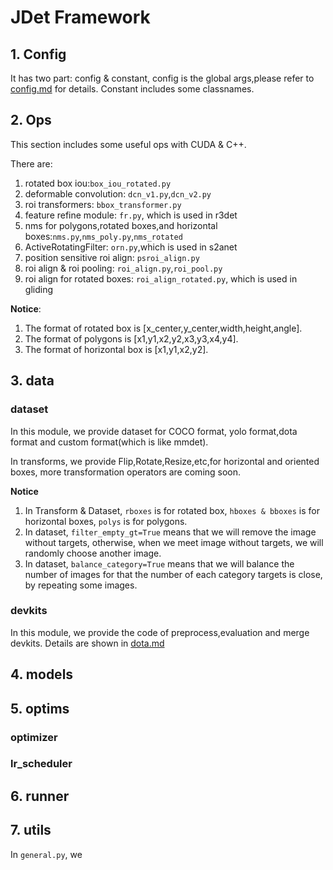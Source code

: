 # JDet Framework
## 1. Config
It has two part: config & constant, config is the global args,please refer to [config.md](config.md) for details. Constant includes some classnames.

## 2. Ops
This section includes some useful ops with CUDA & C++.

There are:
1. rotated box iou:```box_iou_rotated.py```
2. deformable convolution: ```dcn_v1.py```,```dcn_v2.py```
3. roi transformers: ```bbox_transformer.py```
4. feature refine module: ```fr.py```, which is used in r3det
5. nms for polygons,rotated boxes,and horizontal boxes:```nms.py```,```nms_poly.py```,```nms_rotated```
6. ActiveRotatingFilter: ```orn.py```,which is used in s2anet
7. position sensitive roi align: ```psroi_align.py```
8. roi align & roi pooling: ```roi_align.py```,```roi_pool.py```
9. roi align for rotated boxes: ```roi_align_rotated.py```, which is used in gliding

**Notice**:
1. The format of rotated box is [x_center,y_center,width,height,angle].
2. The format of polygons is [x1,y1,x2,y2,x3,y3,x4,y4].
3. The format of horizontal box is [x1,y1,x2,y2].

## 3. data
### dataset
In this module, we provide dataset for COCO format, yolo format,dota format and custom format(which is like mmdet).

In transforms, we provide Flip,Rotate,Resize,etc,for horizontal and oriented boxes, more transformation operators are coming soon.

**Notice**
1. In Transform & Dataset, ```rboxes``` is for rotated box, ```hboxes & bboxes``` is for horizontal boxes, ```polys``` is for polygons.
2. In dataset, ```filter_empty_gt=True``` means that we will remove the image without targets, otherwise, when we meet image without targets, we will randomly choose another image.
3. In dataset, ```balance_category=True``` means that we will balance the number of images for that the number of each category targets is close, by repeating some images. 
### devkits
In this module, we provide the code of preprocess,evaluation and merge devkits. 
Details are shown in [dota.md](dota.md)

## 4. models

## 5. optims
### optimizer

### lr_scheduler

## 6. runner

## 7. utils
In ```general.py```, we 


